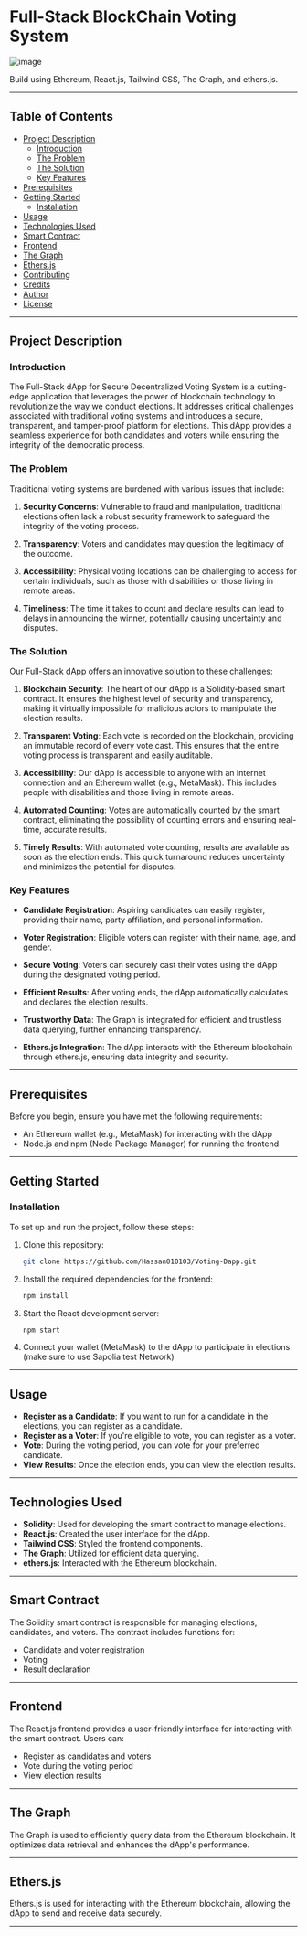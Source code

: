 # Full-Stack BlockChain Voting System

![image](https://github.com/user-attachments/assets/1e5a4fc0-c54d-40c0-9b05-92538b501872)



Build using Ethereum, React.js, Tailwind CSS, The Graph, and ethers.js.

---

## Table of Contents
- [Project Description](#project-description)
  - [Introduction](#introduction)
  - [The Problem](#the-problem)
  - [The Solution](#the-solution)
  - [Key Features](#key-features)
- [Prerequisites](#prerequisites)
- [Getting Started](#getting-started)
  - [Installation](#installation)
- [Usage](#usage)
- [Technologies Used](#technologies-used)
- [Smart Contract](#smart-contract)
- [Frontend](#frontend)
- [The Graph](#the-graph)
- [Ethers.js](#ethersjs)
- [Contributing](#contributing)
- [Credits](#credits)
- [Author](#author)
- [License](#license)

---

## Project Description

### Introduction

The Full-Stack dApp for Secure Decentralized Voting System is a cutting-edge application that leverages the power of blockchain technology to revolutionize the way we conduct elections. It addresses critical challenges associated with traditional voting systems and introduces a secure, transparent, and tamper-proof platform for elections. This dApp provides a seamless experience for both candidates and voters while ensuring the integrity of the democratic process.

### The Problem

Traditional voting systems are burdened with various issues that include:

1. **Security Concerns**: Vulnerable to fraud and manipulation, traditional elections often lack a robust security framework to safeguard the integrity of the voting process.

2. **Transparency**: Voters and candidates may question the legitimacy of the outcome.

3. **Accessibility**: Physical voting locations can be challenging to access for certain individuals, such as those with disabilities or those living in remote areas.

4. **Timeliness**: The time it takes to count and declare results can lead to delays in announcing the winner, potentially causing uncertainty and disputes.

### The Solution

Our Full-Stack dApp offers an innovative solution to these challenges:

1. **Blockchain Security**: The heart of our dApp is a Solidity-based smart contract. It ensures the highest level of security and transparency, making it virtually impossible for malicious actors to manipulate the election results.

2. **Transparent Voting**: Each vote is recorded on the blockchain, providing an immutable record of every vote cast. This ensures that the entire voting process is transparent and easily auditable.

3. **Accessibility**: Our dApp is accessible to anyone with an internet connection and an Ethereum wallet (e.g., MetaMask). This includes people with disabilities and those living in remote areas.

4. **Automated Counting**: Votes are automatically counted by the smart contract, eliminating the possibility of counting errors and ensuring real-time, accurate results.

5. **Timely Results**: With automated vote counting, results are available as soon as the election ends. This quick turnaround reduces uncertainty and minimizes the potential for disputes.

### Key Features

- **Candidate Registration**: Aspiring candidates can easily register, providing their name, party affiliation, and personal information.

- **Voter Registration**: Eligible voters can register with their name, age, and gender.

- **Secure Voting**: Voters can securely cast their votes using the dApp during the designated voting period.

- **Efficient Results**: After voting ends, the dApp automatically calculates and declares the election results.

- **Trustworthy Data**: The Graph is integrated for efficient and trustless data querying, further enhancing transparency.

- **Ethers.js Integration**: The dApp interacts with the Ethereum blockchain through ethers.js, ensuring data integrity and security.

---

## Prerequisites

Before you begin, ensure you have met the following requirements:
- An Ethereum wallet (e.g., MetaMask) for interacting with the dApp
- Node.js and npm (Node Package Manager) for running the frontend

---

## Getting Started

### Installation

To set up and run the project, follow these steps:

1. Clone this repository:
   ```bash
   git clone https://github.com/Hassan010103/Voting-Dapp.git
   ```

2. Install the required dependencies for the frontend:
   ```bash
   npm install
   ```

3. Start the React development server:
   ```bash
   npm start
   ```

4. Connect your wallet (MetaMask) to the dApp to participate in elections. (make sure to use Sapolia test Network)

---

## Usage

- **Register as a Candidate**: If you want to run for a candidate in the elections, you can register as a candidate.
- **Register as a Voter**: If you're eligible to vote, you can register as a voter.
- **Vote**: During the voting period, you can vote for your preferred candidate.
- **View Results**: Once the election ends, you can view the election results.

---

## Technologies Used

- **Solidity**: Used for developing the smart contract to manage elections.
- **React.js**: Created the user interface for the dApp.
- **Tailwind CSS**: Styled the frontend components.
- **The Graph**: Utilized for efficient data querying.
- **ethers.js**: Interacted with the Ethereum blockchain.

---

## Smart Contract

The Solidity smart contract is responsible for managing elections, candidates, and voters. The contract includes functions for:
- Candidate and voter registration
- Voting
- Result declaration

---

## Frontend

The React.js frontend provides a user-friendly interface for interacting with the smart contract. Users can:
- Register as candidates and voters
- Vote during the voting period
- View election results

---

## The Graph

The Graph is used to efficiently query data from the Ethereum blockchain. It optimizes data retrieval and enhances the dApp's performance.

---

## Ethers.js

Ethers.js is used for interacting with the Ethereum blockchain, allowing the dApp to send and receive data securely.

---



